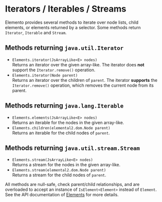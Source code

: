 # Iterators / Iterables / Streams

Elemento provides several methods to iterate over node lists, child elements, or elements returned by a selector. Some methods
return `Iterator`, `Iterable` and `Stream`.

## Methods returning `java.util.Iterator`

* `Elements.iterator(JsArrayLike<E> nodes)`\
  Returns an iterator over the given array-like. The iterator does **not** support the `Iterator.remove()` operation.
* `Elements.iterator(Node parent)`\
  Returns an iterator over the children of `parent`. The iterator **supports** the `Iterator.remove()` operation, which removes
  the current node from its parent.

## Methods returning `java.lang.Iterable`

* `Elements.elements(JsArrayLike<E> nodes)`\
  Returns an iterable for the nodes in the given array-like.
* `Elements.children(elemental2.dom.Node parent)`\
  Returns an iterable for the child nodes of `parent`.

## Methods returning `java.util.stream.Stream`

* `Elements.stream(JsArrayLike<E> nodes)`\
  Returns a stream for the nodes in the given array-like.
* `Elements.stream(elemental2.dom.Node parent)`\
  Returns a stream for the child nodes of `parent`.

All methods are null-safe, check parent/child relationships, and are overloaded to accept an instance of `IsElement<Element>`
instead of `Element`. See the API documentation
of [Elements](https://hal.github.io/elemento/apidocs/org/jboss/elemento/Elements.html) for more details.
